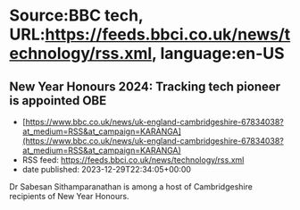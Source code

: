 # Source:BBC tech, URL:https://feeds.bbci.co.uk/news/technology/rss.xml, language:en-US

## New Year Honours 2024: Tracking tech pioneer is appointed OBE
 - [https://www.bbc.co.uk/news/uk-england-cambridgeshire-67834038?at_medium=RSS&at_campaign=KARANGA](https://www.bbc.co.uk/news/uk-england-cambridgeshire-67834038?at_medium=RSS&at_campaign=KARANGA)
 - RSS feed: https://feeds.bbci.co.uk/news/technology/rss.xml
 - date published: 2023-12-29T22:34:05+00:00

Dr Sabesan Sithamparanathan is among a host of Cambridgeshire recipients of New Year Honours.

